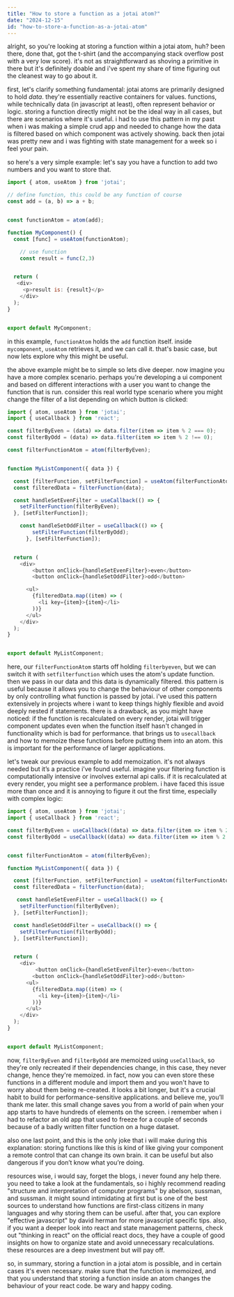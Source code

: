 ```yaml
---
title: "How to store a function as a jotai atom?"
date: "2024-12-15"
id: "how-to-store-a-function-as-a-jotai-atom"
---
```


alright, so you're looking at storing a function within a jotai atom, huh? been there, done that, got the t-shirt (and the accompanying stack overflow post with a very low score). it's not as straightforward as shoving a primitive in there but it's definitely doable and i've spent my share of time figuring out the cleanest way to go about it.

first, let's clarify something fundamental: jotai atoms are primarily designed to hold _data_. they're essentially reactive containers for values. functions, while technically data (in javascript at least), often represent behavior or logic. storing a function directly might not be the ideal way in all cases, but there are scenarios where it's useful. i had to use this pattern in my past when i was making a simple crud app and needed to change how the data is filtered based on which component was actively showing. back then jotai was pretty new and i was fighting with state management for a week so i feel your pain.

so here's a very simple example: let's say you have a function to add two numbers and you want to store that.

```javascript
import { atom, useAtom } from 'jotai';

// define function, this could be any function of course
const add = (a, b) => a + b;


const functionAtom = atom(add);

function MyComponent() {
  const [func] = useAtom(functionAtom);

    // use function
    const result = func(2,3)


  return (
   <div>
     <p>result is: {result}</p>
    </div>
  );
}


export default MyComponent;
```

in this example, `functionAtom` holds the `add` function itself. inside `mycomponent`, `useAtom` retrieves it, and we can call it. that's basic case, but now lets explore why this might be useful.

the above example might be to simple so lets dive deeper. now imagine you have a more complex scenario. perhaps you're developing a ui component and based on different interactions with a user you want to change the function that is run. consider this real world type scenario where you might change the filter of a list depending on which button is clicked:

```javascript
import { atom, useAtom } from 'jotai';
import { useCallback } from 'react';

const filterByEven = (data) => data.filter(item => item % 2 === 0);
const filterByOdd = (data) => data.filter(item => item % 2 !== 0);

const filterFunctionAtom = atom(filterByEven);


function MyListComponent({ data }) {

  const [filterFunction, setFilterFunction] = useAtom(filterFunctionAtom);
  const filteredData = filterFunction(data);

  const handleSetEvenFilter = useCallback(() => {
    setFilterFunction(filterByEven);
  }, [setFilterFunction]);

    const handleSetOddFilter = useCallback(() => {
        setFilterFunction(filterByOdd);
      }, [setFilterFunction]);


  return (
    <div>
        <button onClick={handleSetEvenFilter}>even</button>
        <button onClick={handleSetOddFilter}>odd</button>

      <ul>
        {filteredData.map((item) => (
          <li key={item}>{item}</li>
        ))}
      </ul>
    </div>
  );
}


export default MyListComponent;
```

here, our `filterFunctionAtom` starts off holding `filterbyeven`, but we can switch it with `setfilterfunction` which uses the atom's update function. then we pass in our data and this data is dynamically filtered. this pattern is useful because it allows you to change the behaviour of other components by only controlling what function is passed by jotai. i’ve used this pattern extensively in projects where i want to keep things highly flexible and avoid deeply nested if statements. there is a drawback, as you might have noticed: if the function is recalculated on every render, jotai will trigger component updates even when the function itself hasn't changed in functionality which is bad for performance. that brings us to `usecallback` and how to memoize these functions before putting them into an atom. this is important for the performance of larger applications.

let's tweak our previous example to add memoization. it's not always needed but it’s a practice i’ve found useful. imagine your filtering function is computationally intensive or involves external api calls. if it is recalculated at every render, you might see a performance problem. i have faced this issue more than once and it is annoying to figure it out the first time, especially with complex logic:

```javascript
import { atom, useAtom } from 'jotai';
import { useCallback } from 'react';

const filterByEven = useCallback((data) => data.filter(item => item % 2 === 0), []);
const filterByOdd = useCallback((data) => data.filter(item => item % 2 !== 0), []);


const filterFunctionAtom = atom(filterByEven);

function MyListComponent({ data }) {

  const [filterFunction, setFilterFunction] = useAtom(filterFunctionAtom);
  const filteredData = filterFunction(data);

   const handleSetEvenFilter = useCallback(() => {
    setFilterFunction(filterByEven);
  }, [setFilterFunction]);

  const handleSetOddFilter = useCallback(() => {
    setFilterFunction(filterByOdd);
  }, [setFilterFunction]);


  return (
    <div>
         <button onClick={handleSetEvenFilter}>even</button>
        <button onClick={handleSetOddFilter}>odd</button>
      <ul>
        {filteredData.map((item) => (
          <li key={item}>{item}</li>
        ))}
      </ul>
    </div>
  );
}


export default MyListComponent;
```

now, `filterByEven` and `filterByOdd` are memoized using `useCallback`, so they're only recreated if their dependencies change, in this case, they never change, hence they're memoized. in fact, now you can even store these functions in a different module and import them and you won't have to worry about them being re-created. it looks a bit longer, but it's a crucial habit to build for performance-sensitive applications. and believe me, you’ll thank me later. this small change saves you from a world of pain when your app starts to have hundreds of elements on the screen. i remember when i had to refactor an old app that used to freeze for a couple of seconds because of a badly written filter function on a huge dataset.

also one last point, and this is the only joke that i will make during this explanation: storing functions like this is kind of like giving your component a remote control that can change its own brain. it can be useful but also dangerous if you don’t know what you’re doing.

resources wise, i would say, forget the blogs, i never found any help there. you need to take a look at the fundamentals, so i highly recommend reading "structure and interpretation of computer programs" by abelson, sussman, and sussman. it might sound intimidating at first but is one of the best sources to understand how functions are first-class citizens in many languages and why storing them can be useful. after that, you can explore "effective javascript" by david herman for more javascript specific tips. also, if you want a deeper look into react and state management patterns, check out "thinking in react" on the official react docs, they have a couple of good insights on how to organize state and avoid unnecessary recalculations. these resources are a deep investment but will pay off.

so, in summary, storing a function in a jotai atom is possible, and in certain cases it's even necessary. make sure that the function is memoized, and that you understand that storing a function inside an atom changes the behaviour of your react code. be wary and happy coding.
